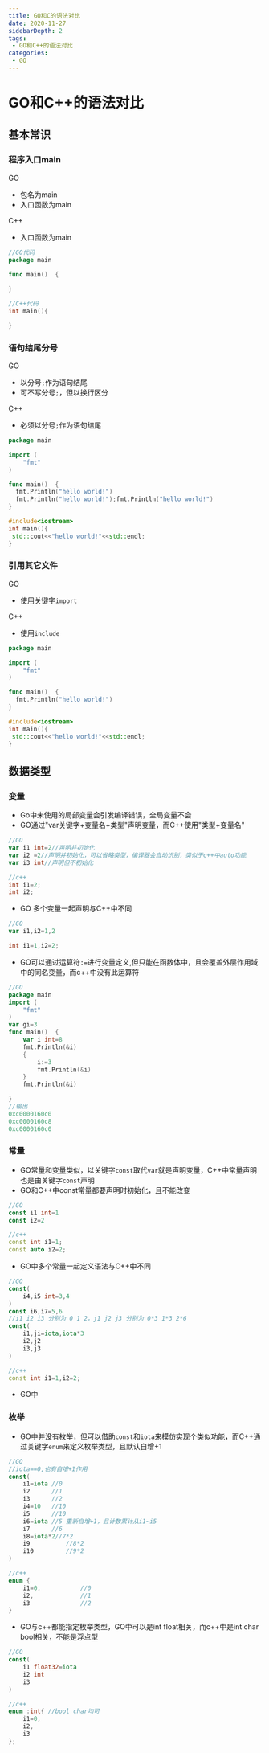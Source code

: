 ```yaml
---
title: GO和C的语法对比
date: 2020-11-27
sidebarDepth: 2
tags:
 - GO和C++的语法对比
categories:
 - GO
---
```

# GO和C++的语法对比
## 基本常识
### 程序入口main
GO
- 包名为main
- 入口函数为main

C++
- 入口函数为main
  
```GO
//GO代码
package main

func main()  {
	
}
```
```c++
//C++代码
int main(){

}
```
### 语句结尾分号
GO
- 以分号`;`作为语句结尾
- 可不写分号`;`，但以换行区分

C++
- 必须以分号`;`作为语句结尾

```GO
package main

import (
	"fmt"
)

func main()  {
  fmt.Println("hello world!")
  fmt.Println("hello world!");fmt.Println("hello world!")
}
```
```c++
#include<iostream>
int main(){
 std::cout<<"hello world!"<<std::endl;
}
```
### 引用其它文件
GO 
- 使用关键字`import`

C++
- 使用`include`

```GO
package main

import (
	"fmt"
)

func main()  {
  fmt.Println("hello world!")
}
```
```c++
#include<iostream>
int main(){
 std::cout<<"hello world!"<<std::endl;
}
```
## 数据类型
### 变量
- Go中未使用的局部变量会引发编译错误，全局变量不会
- GO通过"var关键字+变量名+类型"声明变量，而C++使用"类型+变量名"
```GO
//GO
var i1 int=2//声明并初始化
var i2 =2//声明并初始化，可以省略类型，编译器会自动识别，类似于c++中auto功能
var i3 int//声明但不初始化
```
```c++
//c++
int i1=2;
int i2;
```
- GO 多个变量一起声明与C++中不同
```GO
//GO
var i1,i2=1,2
```
```c++
int i1=1,i2=2;
```
- GO可以通过运算符`:=`进行变量定义,但只能在函数体中，且会覆盖外层作用域中的同名变量，而c++中没有此运算符
```GO
//GO
package main
import (
	"fmt"
)
var gi=3
func main()  {
	var i int=8
	fmt.Println(&i)
	{
		i:=3
		fmt.Println(&i)
	}
	fmt.Println(&i)

}
//输出
0xc0000160c0
0xc0000160c8
0xc0000160c0
```
### 常量
- GO常量和变量类似，以关键字`const`取代`var`就是声明变量，C++中常量声明也是由关键字`const`声明
- GO和C++中const常量都要声明时初始化，且不能改变
```GO
//GO
const i1 int=1
const i2=2
```
```c++
//c++
const int i1=1;
const auto i2=2;
```
- GO中多个常量一起定义语法与C++中不同
```GO
//GO
const(
	i4,i5 int=3,4
)
const i6,i7=5,6
//i1 i2 i3 分别为 0 1 2，j1 j2 j3 分别为 0*3 1*3 2*6
const(
	i1,ji=iota,iota*3
	i2,j2
	i3,j3
)
```
```c++
//c++
const int i1=1,i2=2;
```
- GO中
### 枚举
- GO中并没有枚举，但可以借助`const`和`iota`来模仿实现个类似功能，而C++通过关键字`enum`来定义枚举类型，且默认自增+1
```GO
//GO
//iota==0,也有自增+1作用
const(
	i1=iota //0
	i2      //1
	i3      //2
	i4=10   //10
	i5      //10
	i6=iota //5 重新自增+1，且计数累计从i1~i5
	i7      //6
	i8=iota*2//7*2
	i9			//8*2
	i10			//9*2
)
```
```c++
//c++
enum {
	i1=0,			//0
	i2,				//1
	i3				//2
}
```
- GO与c++都能指定枚举类型，GO中可以是int  float相关，而c++中是int char bool相关，不能是浮点型
```GO
//GO
const(
	i1 float32=iota 
	i2 int
	i3
)
```
```c++
//c++
enum :int{ //bool char均可
    i1=0,
    i2,
    i3
};
```